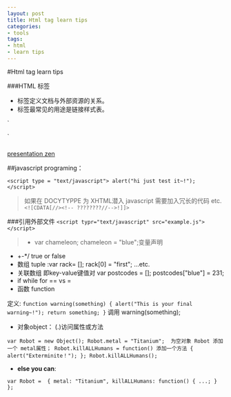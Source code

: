 ```yaml
---
layout: post
title: Html tag learn tips
categories:
- tools
tags:
- html
- learn tips
---
```


#Html tag learn tips

###HTML <link> 标签
- <link> 标签定义文档与外部资源的关系。
- <link> 标签最常见的用途是链接样式表。

`<head>
<link rel="stylesheet" type="text/css" href="theme.css" />
</head>`

###

[presentation zen](http://ishare.iask.sina.com.cn/f/9515993.html)

##javascript programing：

`<script type = "text/javascript">
alert("hi just test it~!");
</script>`

>如果在 DOCYTYPPE 为 XHTML潜入 javascript 需要加入冗长的代码 etc. 
`<![CDATA[//><!-- ????????//-->!]]> `


###引用外部文件
`<script typr="text/javascript" src="example.js"></script>` 
>- var chameleon;  chameleon = "blue";变量声明
- +-*/ true or false
- 数组 tuple :var rack= []; rack[0] = "first"; ...etc. 
- 关联数组 即key-value键值对
  var postcodes = [];
  postcodes["blue"] = 231;
- if while  for  == vs = 
- 函数 function



定义:
 `function warning(something)
{
alert("This is your final warning~!");
return something;
}`
调用 warning(something);

- 对象object： (.)访问属性或方法

`var Robot = new Object();
Robot.metal = "Titanium"; 
为空对象 Robot 添加一个 metal属性；
Robot.killALLHumans = function()
添加一个方法
{
alert("Exterminite！");
};
Robot.killALLHumans();`

- **else you can**:

`var Robot = 
{
metal: "Titanium",
killALLHumans: function()
{
...;
}
};` 










